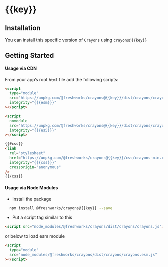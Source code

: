 # {{key}}

## Installation

You can install this specific version of `Crayons` using `crayons@{{key}}`

## Getting Started

#### Usage via CDN

From your app’s root `html` file add the following scripts:

```html
<script
  type="module"
  src="https://unpkg.com/@freshworks/crayons@{{key}}/dist/crayons/crayons.esm.js"
  integrity="{{{esm}}}"
></script>

<script
  nomodule
  src="https://unpkg.com/@freshworks/crayons@{{key}}/dist/crayons/crayons.js"
  integrity="{{{es5}}}"
></script>

{{#css}}
<link
  rel="stylesheet"
  href="https://unpkg.com/@freshworks/crayons@{{key}}/css/crayons-min.css"
  integrity="{{{css}}}"
  crossorigin="anonymous"
/>
{{/css}}
```

#### Usage via Node Modules

- Install the package

```bash
  npm install @freshworks/crayons@{{key}} --save
```

- Put a script tag similar to this

```html
<script src="node_modules/@freshworks/crayons/dist/crayons/crayons.js"></script>
```

or below to load esm module

```html
<script
  type="module"
  src="node_modules/@freshworks/crayons/dist/crayons/crayons.esm.js"
></script>
```

<!-- {{#css}}
Load css utils

```html
<link
  rel="stylesheet"
  href="node_modules/@freshworks/crayons/css/crayons-min.css"
/>
```

{{/css}} -->
